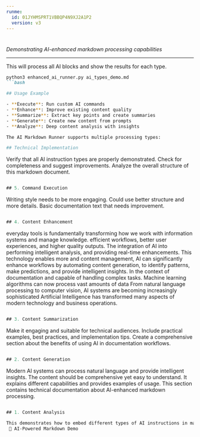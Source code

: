 ```yaml
---
runme:
  id: 01JYHMSPRT1VBBQP4N9XJ2A1P2
  version: v3
---
```


# 

_Demonstrating AI-enhanced markdown processing capabilities_

---

This will process all AI blocks and show the results for each type.

```md {"id":"01JYHKVBQ8NH4CZAMD9DVXHFJD"}
python3 enhanced_ai_runner.py ai_types_demo.md
```bash

## Usage Example

- **Execute**: Run custom AI commands
- **Enhance**: Improve existing content quality
- **Summarize**: Extract key points and create summaries
- **Generate**: Create new content from prompts  
- **Analyze**: Deep content analysis with insights

The AI Markdown Runner supports multiple processing types:

## Technical Implementation

```

Verify that all AI instruction types are properly demonstrated.
Check for completeness and suggest improvements.
Analyze the overall structure of this markdown document.

```ai {"id":"01JYHKVBQ8NH4CZAMD9H5D0HRN"}

## 5. Command Execution

```

Writing style needs to be more engaging.
Could use better structure and more details.
Basic documentation text that needs improvement.

```ai {"id":"01JYHKVBQ8NH4CZAMD9N1MY7NW"}

## 4. Content Enhancement

```

everyday tools is fundamentally transforming how we work with information systems and manage knowledge.
efficient workflows, better user experiences, and higher quality outputs. The integration of AI into
performing intelligent analysis, and providing real-time enhancements. This technology enables more
and content management, AI can significantly enhance workflows by automating content generation,
to identify patterns, make predictions, and provide intelligent insights. In the context of documentation
and capable of handling complex tasks. Machine learning algorithms can now process vast amounts of data
From natural language processing to computer vision, AI systems are becoming increasingly sophisticated
Artificial Intelligence has transformed many aspects of modern technology and business operations.

```ai {"id":"01JYHKVBQ8NH4CZAMD9NEX44NB"}

## 3. Content Summarization

```

Make it engaging and suitable for technical audiences.
Include practical examples, best practices, and implementation tips.
Create a comprehensive section about the benefits of using AI in documentation workflows.

```ai {"id":"01JYHKVBQ8NH4CZAMD9R67JKSP"}

## 2. Content Generation

```

Modern AI systems can process natural language and provide intelligent insights.
The content should be comprehensive yet easy to understand.
It explains different capabilities and provides examples of usage.
This section contains technical documentation about AI-enhanced markdown processing.

```ai {"id":"01JYHKVBQ8NH4CZAMD9VWMK6R2"}

## 1. Content Analysis

This demonstrates how to embed different types of AI instructions in markdown files.
 🤖 AI-Powered Markdown Demo
```